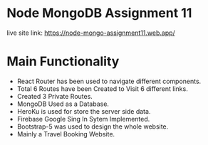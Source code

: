 # Node MongoDB Assignment 11
live site link: https://node-mongo-assignment11.web.app/
# Main Functionality
* React Router  has been used to navigate different components.
* Total 6 Routes have been Created to Visit 6 different links.
* Created 3 Private Routes.
* MongoDB Used as a Database.
* HeroKu is used for store the server side data.
* Firebase Google Sing In Sytem Implemented.
* Bootstrap-5 was used to design the whole website.
* Mainly a Travel Booking Website.

